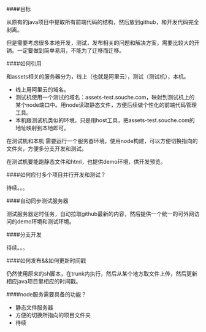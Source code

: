 ####目标

从原有的java项目中提取所有前端代码的结构，然后放到github，和开发代码完全剥离。

但是需要考虑很多本地开发，测试，发布相关的问题和解决方案，需要比较大的开销。一定要做到简单易用，不能为了迁移而迁移。


####如何引用

和assets相关的服务器分为，线上（也就是阿里云），测试（测试机），本机。

 * 线上用阿里云的域名。
 * 测试机使用一个测试的域名：assets-test.souche.com，映射到测试机上的某个node端口中。用node读取静态文件，方便后续做个性化的前端代码管理工具。
 * 本机跟测试机类似的环境，只是用host工具，把assets-test.souche.com的地址映射到本地即可。

在测试机和本机 需要运行一个服务器环境，使用node构建，可以方便切换指向的文件夹，方便多分支开发和测试。

在测试机要能跑静态文件和html，也提供demo环境，供开发预览。

####如何应付多个项目并行开发和测试？

待续。。。

####自动同步测试服务器

测试服务器定时任务，自动拉取github最新的内容，然后提供一个统一的可外网访问的demo环境和测试环境。

####分支开发

待续。。。

####如何发布&&如何更新时间戳

仍然使用原来的sh脚本，在trunk内执行，然后从某个地方取文件上传，然后更新相应java项目里相应的时间戳。




####node服务需要具备的功能？

 * 静态文件服务器
 * 方便的切换所指向的项目文件夹
 * 待续